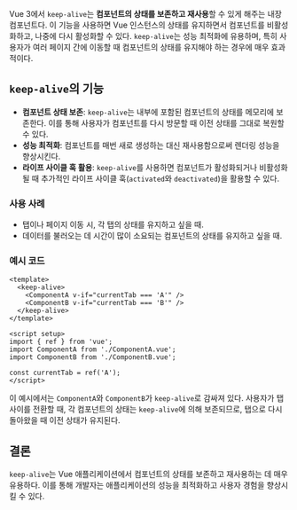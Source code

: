 
Vue 3에서 `keep-alive`는 **컴포넌트의 상태를 보존하고 재사용**할 수 있게 해주는 내장 컴포넌트다.
이 기능을 사용하면 Vue 인스턴스의 상태를 유지하면서 컴포넌트를 비활성화하고, 나중에 다시 활성화할 수 있다.
`keep-alive`는 성능 최적화에 유용하며, 특히 사용자가 여러 페이지 간에 이동할 때 컴포넌트의 상태를 유지해야 하는 경우에 매우 효과적이다.

## `keep-alive`의 기능

- **컴포넌트 상태 보존**: `keep-alive`는 내부에 포함된 컴포넌트의 상태를 메모리에 보존한다. 이를 통해 사용자가 컴포넌트를 다시 방문할 때 이전 상태를 그대로 복원할 수 있다.
- **성능 최적화**: 컴포넌트를 매번 새로 생성하는 대신 재사용함으로써 렌더링 성능을 향상시킨다.
- **라이프 사이클 훅 활용**: `keep-alive`를 사용하면 컴포넌트가 활성화되거나 비활성화될 때 추가적인 라이프 사이클 훅(`activated`와 `deactivated`)을 활용할 수 있다.

### 사용 사례
- 탭이나 페이지 이동 시, 각 탭의 상태를 유지하고 싶을 때.
- 데이터를 불러오는 데 시간이 많이 소요되는 컴포넌트의 상태를 유지하고 싶을 때.

### 예시 코드
```vue
<template>
  <keep-alive>
    <ComponentA v-if="currentTab === 'A'" />
    <ComponentB v-if="currentTab === 'B'" />
  </keep-alive>
</template>

<script setup>
import { ref } from 'vue';
import ComponentA from './ComponentA.vue';
import ComponentB from './ComponentB.vue';

const currentTab = ref('A');
</script>
```

이 예시에서는 `ComponentA`와 `ComponentB`가 `keep-alive`로 감싸져 있다. 사용자가 탭 사이를 전환할 때, 각 컴포넌트의 상태는 `keep-alive`에 의해 보존되므로, 탭으로 다시 돌아왔을 때 이전 상태가 유지된다.

## 결론
`keep-alive`는 Vue 애플리케이션에서 컴포넌트의 상태를 보존하고 재사용하는 데 매우 유용하다. 이를 통해 개발자는 애플리케이션의 성능을 최적화하고 사용자 경험을 향상시킬 수 있다.